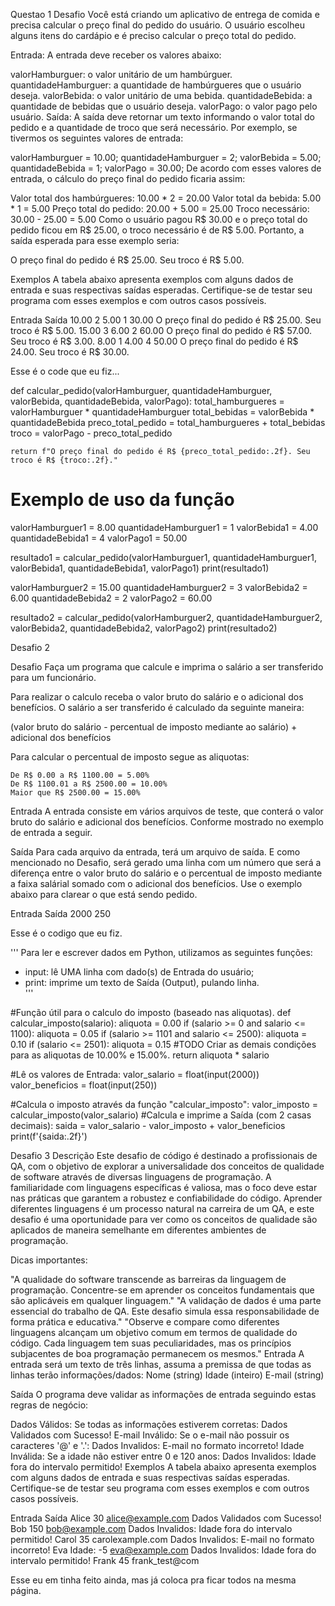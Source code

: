 Questao 1
Desafio
Você está criando um aplicativo de entrega de comida e precisa calcular o preço final do pedido do usuário. O usuário escolheu alguns itens do cardápio e é preciso calcular o preço total do pedido.

Entrada:
A entrada deve receber os valores abaixo:

valorHamburguer: o valor unitário de um hambúrguer.
quantidadeHamburguer: a quantidade de hambúrgueres que o usuário deseja.
valorBebida: o valor unitário de uma bebida.
quantidadeBebida: a quantidade de bebidas que o usuário deseja.
valorPago: o valor pago pelo usuário.
Saída:
A saída deve retornar um texto informando o valor total do pedido e a quantidade de troco que será necessário. Por exemplo, se tivermos os seguintes valores de entrada:

valorHamburguer = 10.00;
quantidadeHamburguer = 2;
valorBebida = 5.00;
quantidadeBebida = 1;
valorPago = 30.00;
De acordo com esses valores de entrada, o cálculo do preço final do pedido ficaria assim:

Valor total dos hambúrgueres: 10.00 * 2 = 20.00
Valor total da bebida: 5.00 * 1 = 5.00
Preço total do pedido: 20.00 + 5.00 = 25.00
Troco necessário: 30.00 - 25.00 = 5.00
Como o usuário pagou R$ 30.00 e o preço total do pedido ficou em R$ 25.00, o troco necessário é de R$ 5.00. Portanto, a saída esperada para esse exemplo seria:

O preço final do pedido é R$ 25.00. Seu troco é R$ 5.00.

Exemplos
A tabela abaixo apresenta exemplos com alguns dados de entrada e suas respectivas saídas esperadas. Certifique-se de testar seu programa com esses exemplos e com outros casos possíveis.

Entrada	Saída
10.00 2 5.00 1 30.00	O preço final do pedido é R$ 25.00. Seu troco é R$ 5.00.
15.00 3 6.00 2 60.00 O preço final do pedido é R$ 57.00. Seu troco é R$ 3.00.
8.00 1 4.00 4 50.00 O preço final do pedido é R$ 24.00. Seu troco é R$ 30.00.

Esse é o code que eu fiz...

def calcular_pedido(valorHamburguer, quantidadeHamburguer, valorBebida, quantidadeBebida, valorPago):
    total_hamburgueres = valorHamburguer * quantidadeHamburguer
    total_bebidas = valorBebida * quantidadeBebida
    preco_total_pedido = total_hamburgueres + total_bebidas
    troco = valorPago - preco_total_pedido
    
    return f"O preço final do pedido é R$ {preco_total_pedido:.2f}. Seu troco é R$ {troco:.2f}."

# Exemplo de uso da função
valorHamburguer1 = 8.00
quantidadeHamburguer1 = 1
valorBebida1 = 4.00
quantidadeBebida1 = 4
valorPago1 = 50.00

resultado1 = calcular_pedido(valorHamburguer1, quantidadeHamburguer1, valorBebida1, quantidadeBebida1, valorPago1)
print(resultado1)

valorHamburguer2 = 15.00
quantidadeHamburguer2 = 3
valorBebida2 = 6.00
quantidadeBebida2 = 2
valorPago2 = 60.00

resultado2 = calcular_pedido(valorHamburguer2, quantidadeHamburguer2, valorBebida2, quantidadeBebida2, valorPago2)
print(resultado2)


Desafio 2

Desafio
Faça um programa que calcule e imprima o salário a ser transferido para um funcionário.

Para realizar o calculo receba o valor bruto do salário e o adicional dos benefícios.
O salário a ser transferido é calculado da seguinte maneira: 

(valor bruto do salário - percentual de imposto mediante ao salário) + adicional dos benefícios

Para calcular o percentual de imposto segue as aliquotas:

    De R$ 0.00 a R$ 1100.00 = 5.00%
    De R$ 1100.01 a R$ 2500.00 = 10.00%
    Maior que R$ 2500.00 = 15.00%

Entrada
A entrada consiste em vários arquivos de teste, que conterá o valor bruto do salário e adicional dos benefícios. Conforme mostrado no exemplo de entrada a seguir.

Saída
Para cada arquivo da entrada, terá um arquivo de saída. E como mencionado no Desafio, será gerado uma linha com um número que será a diferença entre o valor bruto do salário e o percentual de imposto mediante a faixa salárial somado com o adicional dos benefícios. Use o exemplo abaixo para clarear o que está sendo pedido.

Entrada	Saída
2000 250

Esse é o codigo que eu fiz.

''' 
Para ler e escrever dados em Python, utilizamos as seguintes funções: 
- input: lê UMA linha com dado(s) de Entrada do usuário;
- print: imprime um texto de Saída (Output), pulando linha.  
'''

#Função útil para o calculo do imposto (baseado nas aliquotas).
def calcular_imposto(salario):
  aliquota = 0.00
  if (salario >= 0 and salario <= 1100):
    aliquota = 0.05
  if (salario >= 1101 and salario <= 2500):
    aliquota = 0.10
  if (salario <= 2501):
    aliquota = 0.15
  #TODO Criar as demais condições para as aliquotas de 10.00% e 15.00%.
  return aliquota * salario

#Lê os valores de Entrada:
valor_salario = float(input(2000))
valor_beneficios = float(input(250))

#Calcula o imposto através da função "calcular_imposto":
valor_imposto = calcular_imposto(valor_salario)
#Calcula e imprime a Saída (com 2 casas decimais):
saida = valor_salario - valor_imposto + valor_beneficios
print(f'{saida:.2f}')

Desafio 3
Descrição
Este desafio de código é destinado a profissionais de QA, com o objetivo de explorar a universalidade dos conceitos de qualidade de software através de diversas linguagens de programação. A familiaridade com linguagens específicas é valiosa, mas o foco deve estar nas práticas que garantem a robustez e confiabilidade do código. Aprender diferentes linguagens é um processo natural na carreira de um QA, e este desafio é uma oportunidade para ver como os conceitos de qualidade são aplicados de maneira semelhante em diferentes ambientes de programação.

Dicas importantes:

"A qualidade do software transcende as barreiras da linguagem de programação. Concentre-se em aprender os conceitos fundamentais que são aplicáveis em qualquer linguagem."
"A validação de dados é uma parte essencial do trabalho de QA. Este desafio simula essa responsabilidade de forma prática e educativa."
"Observe e compare como diferentes linguagens alcançam um objetivo comum em termos de qualidade do código. Cada linguagem tem suas peculiaridades, mas os princípios subjacentes de boa programação permanecem os mesmos."
Entrada
A entrada será um texto de três linhas, assuma a premissa de que todas as linhas terão informações/dados:
Nome (string)
Idade (inteiro)
E-mail (string)

Saída
O programa deve validar as informações de entrada seguindo estas regras de negócio:

Dados Válidos: Se todas as informações estiverem corretas:
Dados Validados com Sucesso!
E-mail Inválido: Se o e-mail não possuir os caracteres '@' e '.':
Dados Invalidos: E-mail no formato incorreto!
Idade Inválida: Se a idade não estiver entre 0 e 120 anos:
Dados Invalidos: Idade fora do intervalo permitido!
Exemplos
A tabela abaixo apresenta exemplos com alguns dados de entrada e suas respectivas saídas esperadas. Certifique-se de testar seu programa com esses exemplos e com outros casos possíveis.

Entrada	Saída
Alice
30
alice@example.com	Dados Validados com Sucesso!
Bob
150
bob@example.com	Dados Invalidos: Idade fora do intervalo permitido!
Carol
35
carolexample.com	Dados Invalidos: E-mail no formato incorreto!
Eva
Idade: -5
eva@example.com	Dados Invalidos: Idade fora do intervalo permitido!
Frank
45
frank_test@com

Esse eu em tinha feito ainda, mas já coloca pra ficar todos na mesma página.

